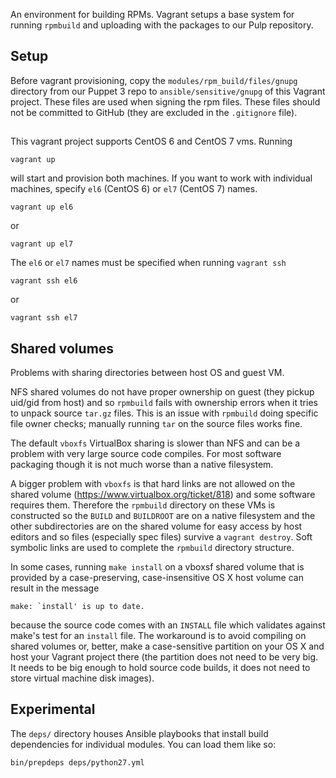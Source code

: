 An environment for building RPMs. Vagrant setups a base system for
running `rpmbuild` and uploading with the packages to our Pulp
repository.

## Setup

Before vagrant provisioning, copy the `modules/rpm_build/files/gnupg`
directory from our Puppet 3 repo to `ansible/sensitive/gnupg` of this Vagrant
project. These files are used when signing the rpm files. These files
should not be committed to GitHub (they are excluded in the `.gitignore`
file).


## 

This vagrant project supports CentOS 6 and CentOS 7 vms. Running

    vagrant up

will start and provision both machines. If you want to work with individual machines, specify `el6` (CentOS 6) or `el7` (CentOS 7) names.

    vagrant up el6

or

    vagrant up el7


The `el6` or `el7` names must be specified when running `vagrant ssh`

    vagrant ssh el6
or

    vagrant ssh el7

## Shared volumes

Problems with sharing directories between host OS and guest VM.

NFS shared volumes do not have proper ownership on guest (they pickup uid/gid
from host) and so `rpmbuild` fails with ownership errors when it tries to unpack
source `tar.gz` files. This is an issue with `rpmbuild` doing specific file owner
checks; manually running `tar` on the source files works fine.

The default `vboxfs` VirtualBox sharing is slower than NFS and can be a problem with
very large source code compiles. For most software packaging though it is not much worse than a native filesystem.

A bigger problem with `vboxfs` is that hard links are not allowed
on the shared volume (https://www.virtualbox.org/ticket/818) and some software
requires them. Therefore the `rpmbuild` directory on these VMs is constructed so the `BUILD`
and `BUILDROOT` are on a native filesystem and the other subdirectories are on
the shared volume for easy access by host editors and so files (especially spec
files) survive a `vagrant destroy`. Soft symbolic links are used to complete the
`rpmbuild` directory structure.

In some cases, running `make install` on a vboxsf shared volume that is provided by a case-preserving, case-insensitive OS X host volume can result in the message

    make: `install' is up to date.

because the source code comes with an `INSTALL` file which validates against make's test for an `install` file. The workaround is to avoid compiling on shared volumes or, better, make a case-sensitive partition on your OS X and host your Vagrant project there (the partition does not need to be very big. It needs to be big enough to hold source code builds, it does not need to store virtual machine disk images).


## Experimental

The `deps/` directory houses Ansible playbooks that install build dependencies for individual modules. You can load them like so:

    bin/prepdeps deps/python27.yml

